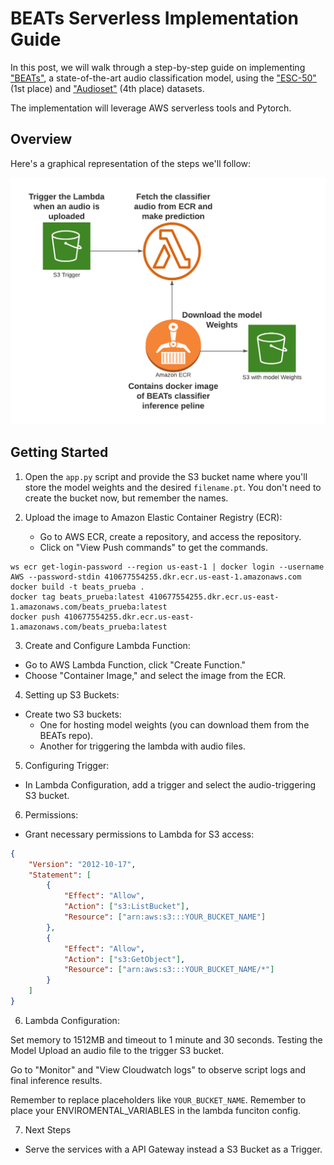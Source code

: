 # BEATs Serverless Implementation Guide

In this post, we will walk through a step-by-step guide on implementing ["BEATs"](https://github.com/microsoft/unilm/tree/master/beats), a state-of-the-art audio classification model, using the ["ESC-50"](https://github.com/karolpiczak/ESC-50) (1st place) and ["Audioset"](https://research.google.com/audioset/) (4th place) datasets.

The implementation will leverage AWS serverless tools and Pytorch.

## Overview

Here's a graphical representation of the steps we'll follow:

![Graphical Overview](architecture.png)

## Getting Started

1. Open the `app.py` script and provide the S3 bucket name where you'll store the model weights and the desired `filename.pt`. You don't need to create the bucket now, but remember the names.

2. Upload the image to Amazon Elastic Container Registry (ECR):

   - Go to AWS ECR, create a repository, and access the repository.
   - Click on "View Push commands" to get the commands.
   
```
ws ecr get-login-password --region us-east-1 | docker login --username AWS --password-stdin 410677554255.dkr.ecr.us-east-1.amazonaws.com
docker build -t beats_prueba .
docker tag beats_prueba:latest 410677554255.dkr.ecr.us-east-1.amazonaws.com/beats_prueba:latest
docker push 410677554255.dkr.ecr.us-east-1.amazonaws.com/beats_prueba:latest
```


3. Create and Configure Lambda Function:

- Go to AWS Lambda Function, click "Create Function."
- Choose "Container Image," and select the image from the ECR.

4. Setting up S3 Buckets:

- Create two S3 buckets:
  - One for hosting model weights (you can download them from the BEATs repo).
  - Another for triggering the lambda with audio files.

5. Configuring Trigger:

- In Lambda Configuration, add a trigger and select the audio-triggering S3 bucket.

6. Permissions:

- Grant necessary permissions to Lambda for S3 access:

```json
{
    "Version": "2012-10-17",
    "Statement": [
        {
            "Effect": "Allow",
            "Action": ["s3:ListBucket"],
            "Resource": ["arn:aws:s3:::YOUR_BUCKET_NAME"]
        },
        {
            "Effect": "Allow",
            "Action": ["s3:GetObject"],
            "Resource": ["arn:aws:s3:::YOUR_BUCKET_NAME/*"]
        }
    ]
}
```
6. Lambda Configuration:

Set memory to 1512MB and timeout to 1 minute and 30 seconds.
Testing the Model
Upload an audio file to the trigger S3 bucket.

Go to "Monitor" and "View Cloudwatch logs" to observe script logs and final inference results.


Remember to replace placeholders like `YOUR_BUCKET_NAME`.
Remember to place your ENVIROMENTAL_VARIABLES in the lambda funciton config.

7. Next Steps

- Serve the services with a API Gateway instead a S3 Bucket as a Trigger.
